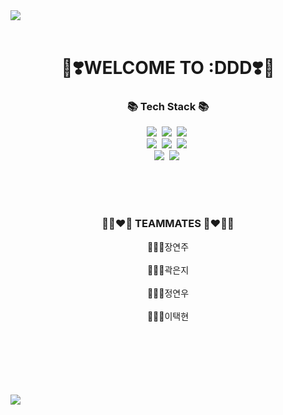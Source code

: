 <img src="https://capsule-render.vercel.app/api?type=wave&color=gradient&height=300&section=header&text=Diverse%20Different%20Display&fontSize=60" />
<br>
<br>

<h1 align="center"> 🎀❣️WELCOME TO :DDD❣️🎀 </h1>

<h3 align="center">📚 Tech Stack 📚</h3>
<p align="center">
   <img src="https://img.shields.io/badge/JavaScript-F7DF1E?style=flat&logo=JavaScript&logoColor=white"></a>&nbsp 
  <img src="https://img.shields.io/badge/Python-3776AB?style=flat&logo=Python&logoColor=white"></a>&nbsp
  <img src="https://img.shields.io/badge/react-61DAFB?style=flat&logo=react&logoColor=white"></a>&nbsp
  <br>
  <img src="https://img.shields.io/badge/Spring-6DB33F?style=flat&logo=Spring&logoColor=white"></a>&nbsp
  <img src="https://img.shields.io/badge/SpringBoot-6DB33F?style=flat&logo=SpringBoot&logoColor=white"></a>&nbsp 
  <img src="https://img.shields.io/badge/Node.js-339933?style=flat&logo=Node.js&logoColor=white"></a>&nbsp
  <br>
    <img src="https://img.shields.io/badge/Oracle-F80000?style=flat&logo=Oracle&logoColor=white"></a>&nbsp 
  <img src="https://img.shields.io/badge/Gradle-02303A?style=flat&logo=Gradle&logoColor=white"></a>&nbsp 

</p>
<br>
<br>
<br>

<h3 align="center">💛🧡❤️💜  TEAMMATES  💜❤️🧡💛</h3>
<p align="center">
  👩🏼‍💻장연주 <br><br>
  👩🏼‍💻곽은지 <br><br>
  👩🏼‍💻정연우 <br><br>
  🧑🏻‍💻이택현 <br><br>
  </p>
 <br>
 <br>
 <br>
 <br>
 <br>
<img src="https://capsule-render.vercel.app/api?type=wave&color=gradient&height=300&section=footer&fontSize=60" />
